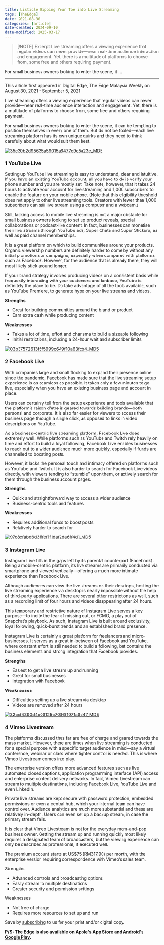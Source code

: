 ```yaml
---
title: Listicle Dipping Your Toe into Live Streaming
tags: [TheEdge]
date: 2021-08-30
categories: [article]
date-created: 2024-09-10
date-modified: 2025-03-17
---
```


> [!NOTE] Excerpt
> Live streaming offers a viewing experience that regular videos can never provide—near real-time audience interaction and engagement. Yet, there is a multitude of platforms to choose from, some free and others requiring payment.

For small business owners looking to enter the scene, it …

---

This article first appeared in Digital Edge, The Edge Malaysia Weekly on August 30, 2021 - September 5, 2021

Live streaming offers a viewing experience that regular videos can never provide—near real-time audience interaction and engagement. Yet, there is a multitude of platforms to choose from, some free and others requiring payment.

For small business owners looking to enter the scene, it can be tempting to position themselves in every one of them. But do not be fooled—each live streaming platform has its own unique quirks and they need to think carefully about what would suit them best.

[![35c30b2d95635a59015a6477c9c5a23e_MD5](/media/35c30b2d95635a59015a6477c9c5a23e_MD5.jpg)](https://assets.theedgemarkets.com/pictures/DE12-youtube-tem1385_theedgemarkets.jpg)

### 1 YouTube Live

Setting up YouTube live streaming is easy to understand, clear and intuitive. If you have an existing YouTube account, all you have to do is verify your phone number and you are mostly set. Take note, however, that it takes 24 hours to activate your account for live streaming and 1,000 subscribers to enable the feature on your mobile phone. (Note that this eligibility threshold does not apply to other live streaming tools. Creators with fewer than 1,000 subscribers can still live stream using a computer and a webcam.)

Still, lacking access to mobile live streaming is not a major obstacle for small business owners looking to set up product reveals, special collaborations or podcast-like content. In fact, businesses can monetise their live streams through YouTube ads, Super Chats and Super Stickers, as well as paid channel memberships.

It is a great platform on which to build communities around your products. Organic viewership numbers are definitely harder to come by without any initial promotions or campaigns, especially when compared with platforms such as Facebook. However, for the audience that is already there, they will most likely stick around longer.

If your brand strategy involves producing videos on a consistent basis while frequently interacting with your customers and fanbase, YouTube is definitely the place to be. Do take advantage of all the tools available, such as YouTube Premiere, to generate hype on your live streams and videos.

**Strengths**

- Great for building communities around the brand or product
- Earn extra cash while producing content

**Weaknesses**

- Takes a lot of time, effort and charisma to build a sizeable following
- Initial restrictions, including a 24-hour wait and subscriber limits

[![03b37572613f5f5999c649f10a63fcb4_MD5](/media/03b37572613f5f5999c649f10a63fcb4_MD5.jpg)](https://assets.theedgemarkets.com/pictures/DE12-facebook-tem1385_theedgemarkets.jpg)

### 2 Facebook Live

With companies large and small flocking to expand their presence online since the pandemic, Facebook has made sure that the live streaming setup experience is as seamless as possible. It takes only a few minutes to go live, especially when you have an existing business page and account in place.

Users can certainly tell from the setup experience and tools available that the platform’s raison d’etre is geared towards building brands—both personal and corporate. It is also far easier for viewers to access their business page through a single click, as opposed to links in video descriptions on YouTube.

As a business-centric live streaming platform, Facebook Live does extremely well. While platforms such as YouTube and Twitch rely heavily on time and effort to build a loyal following, Facebook Live enables businesses to reach out to a wider audience much more quickly, especially if funds are channelled to boosting posts.

However, it lacks the personal touch and intimacy offered on platforms such as YouTube and Twitch. It is also harder to search for Facebook Live videos directly, with viewers tending to “stumble” upon them, or actively search for them through the business account pages.

**Strengths**

- Quick and straightforward way to access a wider audience
- Business-centric tools and features

**Weaknesses**

- Requires additional funds to boost posts
- Relatively harder to search for

[![97c8cfabd6d3fffef1f1daf2da6ff4d1_MD5](/media/97c8cfabd6d3fffef1f1daf2da6ff4d1_MD5.jpg)](https://assets.theedgemarkets.com/pictures/DE12-Instagram-tem1385_theedgemarkets.jpg)

### 3 Instagram Live

Instagram Live fills in the gaps left by its parental counterpart (Facebook). Being a mobile-centric platform, its live streams are primarily conducted via smartphone and viewed vertically—offering a much more intimate experience than Facebook Live.

Although audiences can view the live streams on their desktops, hosting the live streaming experience via desktop is nearly impossible without the help of third-party applications. There are several other restrictions as well, such as a recording limit of four hours and videos disappearing after 24 hours.

This temporary and restrictive nature of Instagram Live serves a key purpose—to incite the fear of missing out, or FOMO, a play out of Snapchat’s playbook. As such, Instagram Live is built around exclusivity, loyal following, quick-burst trends and an established brand presence.

Instagram Live is certainly a great platform for freelancers and micro-businesses. It serves as a great in-between of Facebook and YouTube, where constant effort is still needed to build a following, but contains the business elements and strong integration that Facebook provides.

**Strengths**

- Easiest to get a live stream up and running
- Great for small businesses
- Integration with Facebook

**Weaknesses**

- Difficulties setting up a live stream via desktop
- Videos are removed after 24 hours

[![32cef4390d4e09125c7086f1971a9d47_MD5](/media/32cef4390d4e09125c7086f1971a9d47_MD5.jpg)](https://assets.theedgemarkets.com/pictures/DE12-Vimeo-tem1385_theedgemarkets.jpg)

### 4 Vimeo Livestream

The platforms discussed thus far are free of charge and geared towards the mass market. However, there are times when live streaming is conducted for a special purpose with a specific target audience in mind—say a virtual conference, webinar or class where tighter control is needed. This is where Vimeo Livestream comes into play.

The enterprise version offers more advanced features such as live automated closed captions, application programming interface (API) access and enterprise content delivery networks. In fact, Vimeo Livestream can stream to multiple destinations, including Facebook Live, YouTube Live and even LinkedIn.

Private live streams are kept secure with password protection, embedded permissions or even a central hub, which your internal team can have control over. Audience analytics are much more substantial and these are relatively in-depth. Users can even set up a backup stream, in case the primary stream fails.

It is clear that Vimeo Livestream is not for the everyday mom-and-pop business owner. Getting the stream up and running quickly most likely requires a designated team of broadcasters, but the viewing experience can only be described as professional, if executed well.

The premium account starts at US$75 (RM317.90) per month, with the enterprise version requiring correspondence with Vimeo’s sales team.

Strengths

- Advanced controls and broadcasting options
- Easily stream to multiple destinations
- Greater security and permission settings

Weaknesses

- Not free of charge
- Requires more resources to set up and run

Save by [subscribing](https://subscribe.theedgemalaysia.com/) to us for your print and/or digital copy.

**P/S: The Edge is also available on [Apple's App Store](https://itunes.apple.com/us/app/the-edge-markets/id990567068?ls=1&mt=8) and [Android's Google Play](https://play.google.com/store/apps/details?id=com.bizedge.theedgemarkets.malaysia).**
